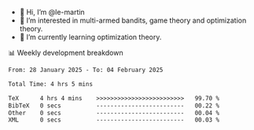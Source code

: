 - 👋 Hi, I’m @le-martin
- 👀 I’m interested in multi-armed bandits, game theory and optimization theory.
- 🌱 I’m currently learning optimization theory.
<!---- 💞️ I’m looking to collaborate on ...
- 📫 How to reach me ...-->

<!---
Tutorial for using WakaTime stats in GitHub profile: https://github.com/athul/waka-readme
-->

📊 Weekly development breakdown
<!--START_SECTION:waka-->

```txt
From: 28 January 2025 - To: 04 February 2025

Total Time: 4 hrs 5 mins

TeX      4 hrs 4 mins    >>>>>>>>>>>>>>>>>>>>>>>>>   99.70 %
BibTeX   0 secs          -------------------------   00.22 %
Other    0 secs          -------------------------   00.04 %
XML      0 secs          -------------------------   00.03 %
```

<!--END_SECTION:waka-->

<!---
le-martin/le-martin is a ✨ special ✨ repository because its `README.md` (this file) appears on your GitHub profile.
You can click the Preview link to take a look at your changes.
--->
